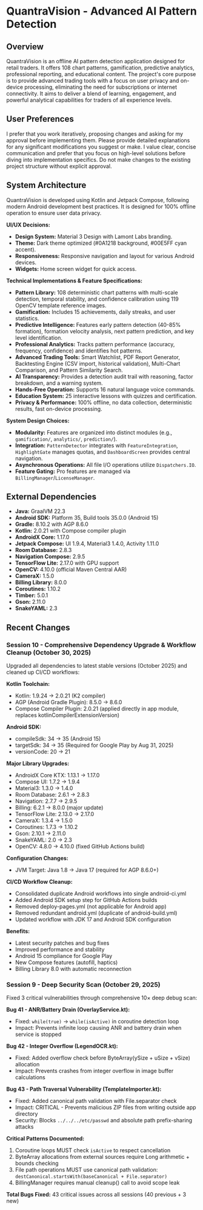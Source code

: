 # QuantraVision - Advanced AI Pattern Detection

## Overview
QuantraVision is an offline AI pattern detection application designed for retail traders. It offers 108 chart patterns, gamification, predictive analytics, professional reporting, and educational content. The project's core purpose is to provide advanced trading tools with a focus on user privacy and on-device processing, eliminating the need for subscriptions or internet connectivity. It aims to deliver a blend of learning, engagement, and powerful analytical capabilities for traders of all experience levels.

## User Preferences
I prefer that you work iteratively, proposing changes and asking for my approval before implementing them. Please provide detailed explanations for any significant modifications you suggest or make. I value clear, concise communication and prefer that you focus on high-level solutions before diving into implementation specifics. Do not make changes to the existing project structure without explicit approval.

## System Architecture
QuantraVision is developed using Kotlin and Jetpack Compose, following modern Android development best practices. It is designed for 100% offline operation to ensure user data privacy.

**UI/UX Decisions:**
-   **Design System:** Material 3 Design with Lamont Labs branding.
-   **Theme:** Dark theme optimized (#0A1218 background, #00E5FF cyan accent).
-   **Responsiveness:** Responsive navigation and layout for various Android devices.
-   **Widgets:** Home screen widget for quick access.

**Technical Implementations & Feature Specifications:**
-   **Pattern Library:** 108 deterministic chart patterns with multi-scale detection, temporal stability, and confidence calibration using 119 OpenCV template reference images.
-   **Gamification:** Includes 15 achievements, daily streaks, and user statistics.
-   **Predictive Intelligence:** Features early pattern detection (40-85% formation), formation velocity analysis, next pattern prediction, and key level identification.
-   **Professional Analytics:** Tracks pattern performance (accuracy, frequency, confidence) and identifies hot patterns.
-   **Advanced Trading Tools:** Smart Watchlist, PDF Report Generator, Backtesting Engine (CSV import, historical validation), Multi-Chart Comparison, and Pattern Similarity Search.
-   **AI Transparency:** Provides a detection audit trail with reasoning, factor breakdown, and a warning system.
-   **Hands-Free Operation:** Supports 16 natural language voice commands.
-   **Education System:** 25 interactive lessons with quizzes and certification.
-   **Privacy & Performance:** 100% offline, no data collection, deterministic results, fast on-device processing.

**System Design Choices:**
-   **Modularity:** Features are organized into distinct modules (e.g., `gamification/`, `analytics/`, `prediction/`).
-   **Integration:** `PatternDetector` integrates with `FeatureIntegration`, `HighlightGate` manages quotas, and `DashboardScreen` provides central navigation.
-   **Asynchronous Operations:** All file I/O operations utilize `Dispatchers.IO`.
-   **Feature Gating:** Pro features are managed via `BillingManager`/`LicenseManager`.

## External Dependencies
-   **Java:** GraalVM 22.3
-   **Android SDK:** Platform 35, Build tools 35.0.0 (Android 15)
-   **Gradle:** 8.10.2 with AGP 8.6.0
-   **Kotlin:** 2.0.21 with Compose compiler plugin
-   **AndroidX Core:** 1.17.0
-   **Jetpack Compose:** UI 1.9.4, Material3 1.4.0, Activity 1.11.0
-   **Room Database:** 2.8.3
-   **Navigation Compose:** 2.9.5
-   **TensorFlow Lite:** 2.17.0 with GPU support
-   **OpenCV:** 4.10.0 (official Maven Central AAR)
-   **CameraX:** 1.5.0
-   **Billing Library:** 8.0.0
-   **Coroutines:** 1.10.2
-   **Timber:** 5.0.1
-   **Gson:** 2.11.0
-   **SnakeYAML:** 2.3

## Recent Changes

### Session 10 - Comprehensive Dependency Upgrade & Workflow Cleanup (October 30, 2025)
Upgraded all dependencies to latest stable versions (October 2025) and cleaned up CI/CD workflows:

**Kotlin Toolchain:**
- Kotlin: 1.9.24 → 2.0.21 (K2 compiler)
- AGP (Android Gradle Plugin): 8.5.0 → 8.6.0
- Compose Compiler Plugin: 2.0.21 (applied directly in app module, replaces kotlinCompilerExtensionVersion)

**Android SDK:**
- compileSdk: 34 → 35 (Android 15)
- targetSdk: 34 → 35 (Required for Google Play by Aug 31, 2025)
- versionCode: 20 → 21

**Major Library Upgrades:**
- AndroidX Core KTX: 1.13.1 → 1.17.0
- Compose UI: 1.7.2 → 1.9.4
- Material3: 1.3.0 → 1.4.0
- Room Database: 2.6.1 → 2.8.3
- Navigation: 2.7.7 → 2.9.5
- Billing: 6.2.1 → 8.0.0 (major update)
- TensorFlow Lite: 2.13.0 → 2.17.0
- CameraX: 1.3.4 → 1.5.0
- Coroutines: 1.7.3 → 1.10.2
- Gson: 2.10.1 → 2.11.0
- SnakeYAML: 2.0 → 2.3
- OpenCV: 4.8.0 → 4.10.0 (fixed GitHub Actions build)

**Configuration Changes:**
- JVM Target: Java 1.8 → Java 17 (required for AGP 8.6.0+)

**CI/CD Workflow Cleanup:**
- Consolidated duplicate Android workflows into single android-ci.yml
- Added Android SDK setup step for GitHub Actions builds
- Removed deploy-pages.yml (not applicable for Android app)
- Removed redundant android.yml (duplicate of android-build.yml)
- Updated workflow with JDK 17 and Android SDK configuration

**Benefits:**
- Latest security patches and bug fixes
- Improved performance and stability
- Android 15 compliance for Google Play
- New Compose features (autofill, haptics)
- Billing Library 8.0 with automatic reconnection

### Session 9 - Deep Security Scan (October 29, 2025)
Fixed 3 critical vulnerabilities through comprehensive 10× deep debug scan:

**Bug 41 - ANR/Battery Drain (OverlayService.kt):**
- Fixed: `while(true)` → `while(isActive)` in coroutine detection loop
- Impact: Prevents infinite loop causing ANR and battery drain when service is stopped

**Bug 42 - Integer Overflow (LegendOCR.kt):**
- Fixed: Added overflow check before ByteArray(ySize + uSize + vSize) allocation
- Impact: Prevents crashes from integer overflow in image buffer calculations

**Bug 43 - Path Traversal Vulnerability (TemplateImporter.kt):**
- Fixed: Added canonical path validation with File.separator check
- Impact: CRITICAL - Prevents malicious ZIP files from writing outside app directory
- Security: Blocks `../../../etc/passwd` and absolute path prefix-sharing attacks

**Critical Patterns Documented:**
1. Coroutine loops MUST check `isActive` to respect cancellation
2. ByteArray allocations from external sources require Long arithmetic + bounds checking
3. File path operations MUST use canonical path validation: `destCanonical.startsWith(baseCanonical + File.separator)`
4. BillingManager requires manual cleanup() call to avoid scope leak

**Total Bugs Fixed:** 43 critical issues across all sessions (40 previous + 3 new)